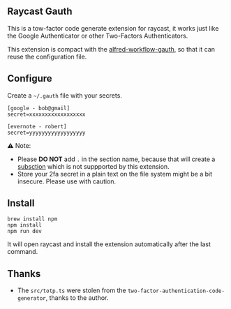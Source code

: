 ## Raycast Gauth

This is a tow-factor code generate extension for raycast, it works just like the Google Authenticator or other Two-Factors Authenticators.

This extension is compact with the [alfred-workflow-gauth](https://github.com/moul/alfred-workflow-gauth), so that it can reuse the configuration file.

## Configure

Create a `~/.gauth` file with your secrets.

```
[google - bob@gmail]
secret=xxxxxxxxxxxxxxxxxx

[evernote - robert]
secret=yyyyyyyyyyyyyyyyyy
```

⚠️ Note:
- Please **DO NOT** add `.` in the section name, because that will create a [subsction](https://en.wikipedia.org/wiki/INI_file#Hierarchy_(section_nesting)) which is not suppported by this extension. 
- Store your 2fa secret in a plain text on the file system might be a bit insecure. Please use with caution.

## Install

``` shell
brew install npm
npm install
npm run dev
```

It will open raycast and install the extension automatically after the last command.

## Thanks

* The `src/totp.ts` were stolen from the `two-factor-authentication-code-generator`, thanks to the author.
